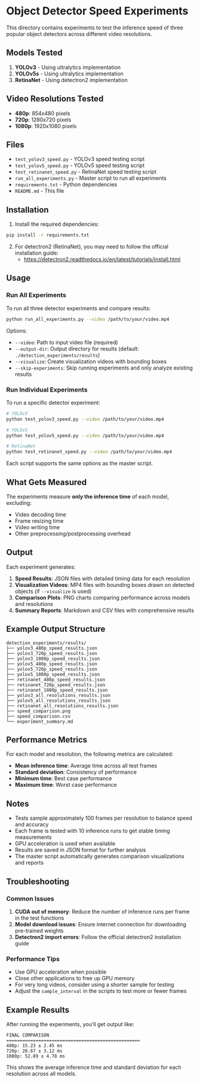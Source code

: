 # Object Detector Speed Experiments

This directory contains experiments to test the inference speed of three popular object detectors across different video resolutions.

## Models Tested

1. **YOLOv3** - Using ultralytics implementation
2. **YOLOv5s** - Using ultralytics implementation  
3. **RetinaNet** - Using detectron2 implementation

## Video Resolutions Tested

- **480p**: 854x480 pixels
- **720p**: 1280x720 pixels
- **1080p**: 1920x1080 pixels

## Files

- `test_yolov3_speed.py` - YOLOv3 speed testing script
- `test_yolov5_speed.py` - YOLOv5 speed testing script
- `test_retinanet_speed.py` - RetinaNet speed testing script
- `run_all_experiments.py` - Master script to run all experiments
- `requirements.txt` - Python dependencies
- `README.md` - This file

## Installation

1. Install the required dependencies:
```bash
pip install -r requirements.txt
```

2. For detectron2 (RetinaNet), you may need to follow the official installation guide:
   - https://detectron2.readthedocs.io/en/latest/tutorials/install.html

## Usage

### Run All Experiments

To run all three detector experiments and compare results:

```bash
python run_all_experiments.py --video /path/to/your/video.mp4
```

Options:
- `--video`: Path to input video file (required)
- `--output-dir`: Output directory for results (default: `./detection_experiments/results`)
- `--visualize`: Create visualization videos with bounding boxes
- `--skip-experiments`: Skip running experiments and only analyze existing results

### Run Individual Experiments

To run a specific detector experiment:

```bash
# YOLOv3
python test_yolov3_speed.py --video /path/to/your/video.mp4

# YOLOv5
python test_yolov5_speed.py --video /path/to/your/video.mp4

# RetinaNet
python test_retinanet_speed.py --video /path/to/your/video.mp4
```

Each script supports the same options as the master script.

## What Gets Measured

The experiments measure **only the inference time** of each model, excluding:
- Video decoding time
- Frame resizing time
- Video writing time
- Other preprocessing/postprocessing overhead

## Output

Each experiment generates:

1. **Speed Results**: JSON files with detailed timing data for each resolution
2. **Visualization Videos**: MP4 files with bounding boxes drawn on detected objects (if `--visualize` is used)
3. **Comparison Plots**: PNG charts comparing performance across models and resolutions
4. **Summary Reports**: Markdown and CSV files with comprehensive results

## Example Output Structure

```
detection_experiments/results/
├── yolov3_480p_speed_results.json
├── yolov3_720p_speed_results.json
├── yolov3_1080p_speed_results.json
├── yolov5_480p_speed_results.json
├── yolov5_720p_speed_results.json
├── yolov5_1080p_speed_results.json
├── retinanet_480p_speed_results.json
├── retinanet_720p_speed_results.json
├── retinanet_1080p_speed_results.json
├── yolov3_all_resolutions_results.json
├── yolov5_all_resolutions_results.json
├── retinanet_all_resolutions_results.json
├── speed_comparison.png
├── speed_comparison.csv
└── experiment_summary.md
```

## Performance Metrics

For each model and resolution, the following metrics are calculated:
- **Mean inference time**: Average time across all test frames
- **Standard deviation**: Consistency of performance
- **Minimum time**: Best case performance
- **Maximum time**: Worst case performance

## Notes

- Tests sample approximately 100 frames per resolution to balance speed and accuracy
- Each frame is tested with 10 inference runs to get stable timing measurements
- GPU acceleration is used when available
- Results are saved in JSON format for further analysis
- The master script automatically generates comparison visualizations and reports

## Troubleshooting

### Common Issues

1. **CUDA out of memory**: Reduce the number of inference runs per frame in the test functions
2. **Model download issues**: Ensure internet connection for downloading pre-trained weights
3. **Detectron2 import errors**: Follow the official detectron2 installation guide

### Performance Tips

- Use GPU acceleration when possible
- Close other applications to free up GPU memory
- For very long videos, consider using a shorter sample for testing
- Adjust the `sample_interval` in the scripts to test more or fewer frames

## Example Results

After running the experiments, you'll get output like:

```
FINAL COMPARISON
==================================================
480p: 15.23 ± 2.45 ms
720p: 28.67 ± 3.12 ms
1080p: 52.89 ± 4.78 ms
```

This shows the average inference time and standard deviation for each resolution across all models.
